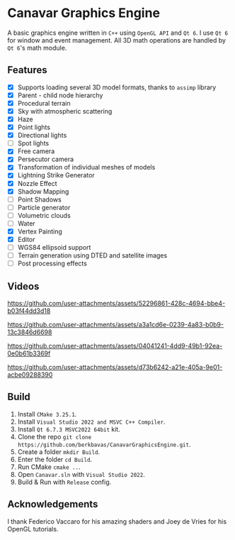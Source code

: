 # Canavar Graphics Engine

A basic graphics engine written in `C++` using `OpenGL API` and `Qt 6`.
I use `Qt 6` for window and event management.
All 3D math operations are handled by `Qt 6`'s math module.

## Features

- [x] Supports loading several 3D model formats, thanks to `assimp` library
- [x] Parent - child node hierarchy
- [x] Procedural terrain
- [x] Sky with atmospheric scattering
- [x] Haze
- [x] Point lights
- [x] Directional lights
- [ ] Spot lights
- [x] Free camera
- [x] Persecutor camera
- [x] Transformation of individual meshes of models
- [x] Lightning Strike Generator
- [x] Nozzle Effect
- [x] Shadow Mapping
- [ ] Point Shadows
- [ ] Particle generator
- [ ] Volumetric clouds
- [ ] Water
- [x] Vertex Painting
- [x] Editor
- [ ] WGS84 ellipsoid support
- [ ] Terrain generation using DTED and satellite images
- [ ] Post processing effects

## Videos

<https://github.com/user-attachments/assets/52296861-428c-4694-bbe4-b03f44dd3d18>

<https://github.com/user-attachments/assets/a3a1cd6e-0239-4a83-b0b9-13c3846d6698>

<https://github.com/user-attachments/assets/04041241-4dd9-49b1-92ea-0e0b61b3369f>

<https://github.com/user-attachments/assets/d73b6242-a21e-405a-9e01-acbe09288390>

## Build

1) Install `CMake 3.25.1`.
2) Install `Visual Studio 2022 and MSVC C++ Compiler`.
3) Install `Qt 6.7.3 MSVC2022 64bit` kit.
4) Clone the repo `git clone https://github.com/berkbavas/CanavarGraphicsEngine.git`.
5) Create a folder `mkdir Build`.
6) Enter the folder `cd Build`.
7) Run CMake `cmake ..`.
8) Open `Canavar.sln` with `Visual Studio 2022`.
9) Build & Run with `Release` config.

## Acknowledgements

I thank Federico Vaccaro for his amazing shaders and Joey de Vries for his OpenGL tutorials.
